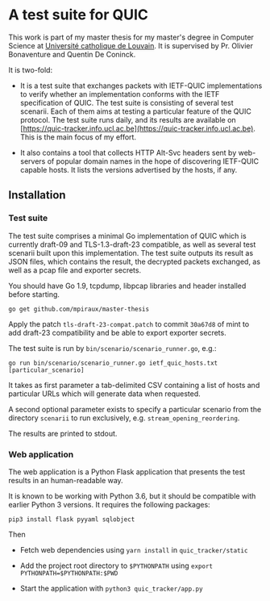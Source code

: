# A test suite for QUIC

This work is part of my master thesis for my master's degree in Computer Science at [Université catholique de Louvain](https://uclouvain.be). It is supervised by Pr. Olivier Bonaventure and Quentin De Coninck.

It is two-fold:

- It is a test suite that exchanges packets with IETF-QUIC implementations to verify whether an implementation conforms with the IETF specification of QUIC. The test suite is consisting of several test scenarii. Each of them aims at testing a particular feature of the QUIC protocol. The test suite runs daily, and its results are available on [https://quic-tracker.info.ucl.ac.be](https://quic-tracker.info.ucl.ac.be). This is the main focus of my effort.

- It also contains a tool that collects HTTP Alt-Svc headers sent by web-servers of popular domain names in the hope of discovering IETF-QUIC capable hosts. It lists the versions advertised by the hosts, if any.

## Installation

### Test suite

The test suite comprises a minimal Go implementation of QUIC which is currently draft-09 and TLS-1.3-draft-23 compatible, as well as several test scenarii built upon this implementation. The test suite outputs its result as JSON files, which contains the result, the decrypted packets exchanged, as well as a pcap file and exporter secrets.

You should have Go 1.9, tcpdump, libpcap libraries and header installed before starting.

```
go get github.com/mpiraux/master-thesis
```

Apply the patch `tls-draft-23-compat.patch` to commit `30a67d8` of mint to add draft-23 compatibility and be able to export exporter secrets.

The test suite is run by `bin/scenario/scenario_runner.go`, e.g.:
```
go run bin/scenario/scenario_runner.go ietf_quic_hosts.txt [particular_scenario]
```

It takes as first parameter a tab-delimited CSV containing a list of hosts and particular URLs which will generate data when requested.

A second optional parameter exists to specify a particular scenario from the directory `scenarii` to run exclusively, e.g. `stream_opening_reordering`.

The results are printed to stdout.

### Web application

The web application is a Python Flask application that presents the test results in an human-readable way.

It is known to be working with Python 3.6, but it should be compatible with earlier Python 3 versions. It requires the following packages:

`pip3 install flask pyyaml sqlobject`

Then 

- Fetch web dependencies using `yarn install` in `quic_tracker/static`

- Add the project root directory to `$PYTHONPATH` using `export PYTHONPATH=$PYTHONPATH:$PWD`

- Start the application with `python3 quic_tracker/app.py`
